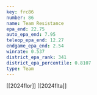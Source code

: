 ```yaml
---
key: frc86
number: 86
name: Team Resistance
epa_end: 22.75
auto_epa_end: 7.95
teleop_epa_end: 12.27
endgame_epa_end: 2.54
winrate: 0.537
district_epa_rank: 341
district_epa_percentile: 0.8107
type: Team
---
```

[[2024flor]]
[[2024flta]]
